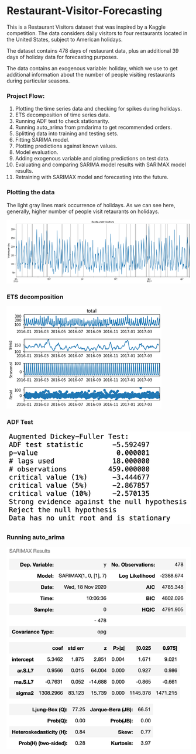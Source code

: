 # Restaurant-Visitor-Forecasting

This is a Restaurant Visitors dataset that was inspired by a Kaggle competition. The data considers daily visitors to four restaurants located in the United States, subject to American holidays. 

The dataset contains 478 days of restaurant data, plus an additional 39 days of holiday data for forecasting purposes.

The data contains an exogenous variable: holiday, which we use to get additional information about the number of people visiting restaurants during particular seasons.

### Project Flow:

<ol>
 <li>Plotting the time series data and checking for spikes during holidays.</li>
 <li>ETS decomposition of time series data.</li>
 <li>Running ADF test to check stationarity.</li>
 <li>Running auto_arima from pmdarima to get recommended orders.</li>
 <li>Splitting data into training and testing sets.</li>
 <li>Fitting SARIMA model.</li>
 <li>Plotting predictions against known values.</li>
 <li>Model evaluation.</li>
 <li>Adding exogenous variable and ploting predictions on test data.</li>
 <li>Evaluating and comparing SARIMA model results with SARIMAX model results.</li>
 <li>Retraining with SARIMAX model and forecasting into the future.</li>
</ol>

### Plotting the data

The light gray lines mark occurrence of holidays.
As we can see here, generally, higher number of people visit retaurants on holidays.

<img src="restaurant_visitor_spikes.png" alt="Data"/>

### ETS decomposition

<img src="ets_decomposition.png" alt="Data"/>

### ADF Test

<img src="ADF test.png" alt="Data"/>

### Running auto_arima

<img src="SARIMA.png" alt="Data"/>


 
